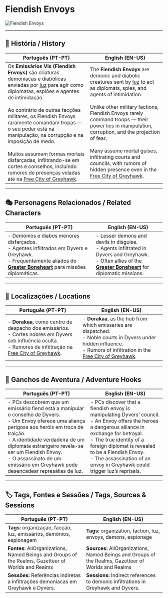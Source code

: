 # Fiendish Envoys

![Fiendish Envoys](assets/organization/org_blank.png)

---

## 📖 História / History

| **Português (PT-PT)** | **English (EN-US)** |
| --------------------- | ------------------- |
| Os **Emissários Vis (Fiendish Envoys)** são criaturas demoníacas e diabólicas enviadas por [Iuz](iuz.md) para agir como diplomatas, espiões e agentes de intimidação. <br><br> Ao contrário de outras facções militares, os Fiendish Envoys raramente comandam tropas — o seu poder está na manipulação, na corrupção e na imposição de medo. <br><br> Muitos assumem formas mortais disfarçadas, infiltrando-se em cortes e conselhos, incluindo rumores de presenças veladas até na [Free City of Greyhawk](free_city_of_greyhawk.md). | The **Fiendish Envoys** are demonic and diabolic creatures sent by [Iuz](iuz.md) to act as diplomats, spies, and agents of intimidation. <br><br> Unlike other military factions, Fiendish Envoys rarely command troops — their power lies in manipulation, corruption, and the projection of fear. <br><br> Many assume mortal guises, infiltrating courts and councils, with rumors of hidden presence even in the [Free City of Greyhawk](free_city_of_greyhawk.md). |

---

## 🎭 Personagens Relacionados / Related Characters

| **Português (PT-PT)** | **English (EN-US)** |
| --------------------- | ------------------- |
| - Demónios e diabos menores disfarçados.<br>- Agentes infiltrados em Dyvers e Greyhawk.<br>- Frequentemente aliados do **[Greater Boneheart](greater_boneheart.md)** para missões diplomáticas. | - Lesser demons and devils in disguise.<br>- Agents infiltrated in Dyvers and Greyhawk.<br>- Often allies of the **[Greater Boneheart](greater_boneheart.md)** for diplomatic missions. |

---

## 📍 Localizações / Locations

| **Português (PT-PT)** | **English (EN-US)** |
| --------------------- | ------------------- |
| - **Dorakaa**, como centro de despacho dos emissários.<br>- Cortes nobres em Dyvers sob influência oculta.<br>- Rumores de infiltração na [Free City of Greyhawk](free_city_of_greyhawk.md). | - **Dorakaa**, as the hub from which emissaries are dispatched.<br>- Noble courts in Dyvers under hidden influence.<br>- Rumors of infiltration in the [Free City of Greyhawk](free_city_of_greyhawk.md). |

---

## 🧩 Ganchos de Aventura / Adventure Hooks

| **Português (PT-PT)** | **English (EN-US)** |
| --------------------- | ------------------- |
| - PCs descobrem que um emissário fiend está a manipular o conselho de Dyvers.<br>- Um Envoy oferece uma aliança perigosa aos heróis em troca de traição.<br>- A identidade verdadeira de um diplomata estrangeiro revela-se ser um Fiendish Envoy.<br>- O assassinato de um emissário em Greyhawk pode desencadear represálias de Iuz. | - PCs discover that a fiendish envoy is manipulating Dyvers’ council.<br>- An Envoy offers the heroes a dangerous alliance in exchange for betrayal.<br>- The true identity of a foreign diplomat is revealed to be a Fiendish Envoy.<br>- The assassination of an envoy in Greyhawk could trigger Iuz’s reprisals. |

---

## 🏷️ Tags, Fontes e Sessões / Tags, Sources & Sessions

| **Português (PT-PT)** | **English (EN-US)** |
| --------------------- | ------------------- |
| **Tags:** organização, facção, Iuz, emissários, demónios, espionagem | **Tags:** organization, faction, Iuz, envoys, demons, espionage |
| **Fontes:** AllOrganizations, Named Beings and Groups of the Realms, Gazetteer of Worlds and Realms | **Sources:** AllOrganizations, Named Beings and Groups of the Realms, Gazetteer of Worlds and Realms |
| **Sessões:** Referências indiretas a infiltrações demoníacas em Greyhawk e Dyvers. | **Sessions:** Indirect references to demonic infiltrations in Greyhawk and Dyvers. |


